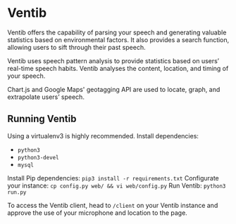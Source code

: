 # Ventib

Ventib offers the capability of parsing your speech and generating valuable statistics based on environmental factors. It also provides a search function, allowing users to sift through their past speech.

Ventib uses speech pattern analysis to provide statistics based on users’ real-time speech habits. Ventib analyses the content, location, and timing of your speech.

Chart.js and Google Maps' geotagging API are used to locate, graph, and extrapolate users’ speech.

## Running Ventib
Using a virtualenv3 is highly recommended.
Install dependencies:

 - `python3`
 - `python3-devel`
 - `mysql`

Install Pip dependencies: `pip3 install -r requirements.txt`
Configurate your instance: `cp config.py web/ && vi web/config.py`
Run Ventib: `python3 run.py`

To access the Ventib client, head to `/client` on your Ventib instance and approve the use
of your microphone and location to the page.
